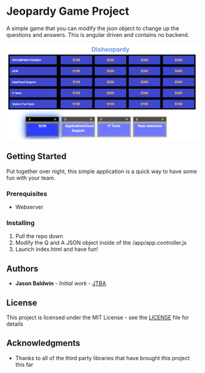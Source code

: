 # Jeopardy Game Project

A simple game that you can modify the json object to change up the questions and answers. This is angular driven and contains no backend.  

![screenshot](https://github.com/jtba/jeopardy/blob/master/docs/screenshot1.png)

## Getting Started

Put together over night, this simple application is a quick way to have some fun with your team.

### Prerequisites

* Webserver

### Installing

1. Pull the repo down
2. Modify the Q and A JSON object inside of the /app/app.controller.js
3. Launch index.html and have fun!

## Authors

* **Jason Baldwin** - *Initial work* - [JTBA](https://github.com/jtba)

## License

This project is licensed under the MIT License - see the [LICENSE](LICENSE) file for details

## Acknowledgments

* Thanks to all of the third party libraries that have brought this project this far
